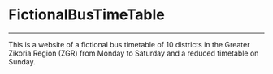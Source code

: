 # FictionalBusTimeTable

---

This is a website of a fictional bus timetable of 10 districts in the Greater Zikoria Region (ZGR) from Monday to Saturday and a reduced timetable on Sunday.
